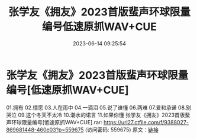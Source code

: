 ﻿---
title: 张学友《拥友》2023首版蜚声环球限量编号低速原抓WAV+CUE
date: 2023-06-14 09:25:54
categories: WAV车载音乐、镜像
tags: 华语中文
---
# 张学友《拥友》2023首版蜚声环球限量编号[低速原抓WAV+CUE]

01.拥有
02.情愿
03.人在雨中
04.一滴泪
05.说了谁懂
06.两难
07.爱和承诺
08.别哭泣
09.这个冬天不太冷
10.潮水的诺言
11.如果你懂
张学友《拥友》2023首版蜚声环球限量编号[低速原抓WAV+CUE].rar: https://url27.ctfile.com/f/9388027-869681448-460e03?p=559675
(访问密码: 559675)
原文：[链接](https://blog.sina.com.cn/s/blog_1647c7e76010312bx.html)